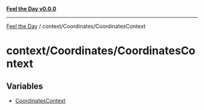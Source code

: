 [**Feel the Day v0.0.0**](../../../README.md)

***

[Feel the Day](../../../README.md) / context/Coordinates/CoordinatesContext

# context/Coordinates/CoordinatesContext

## Variables

- [CoordinatesContext](variables/CoordinatesContext.md)
